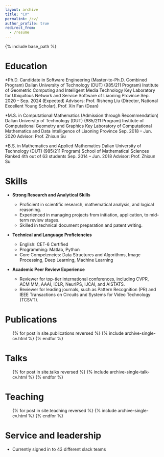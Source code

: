 ```yaml
---
layout: archive
title: "CV"
permalink: /cv/
author_profile: true
redirect_from:
  - /resume
---
```


{% include base_path %}

Education
======
<!-- * Ph.D in Version Control Theory, GitHub University, 2018 (expected)
* M.S. in Jekyll, GitHub University, 2014
* B.S. in GitHub, GitHub University, 2012 -->
*Ph.D. Candidate in Software Engineering (Master-to-Ph.D. Combined Program)
Dalian University of Technology (DUT) (985/211 Program)
Institute of Geometric Computing and Intelligent Media Technology
Key Laboratory for Ubiquitous Network and Service Software of Liaoning Province
Sep. 2020 – Sep. 2024 (Expected)
Advisors: Prof. Risheng Liu (Director, National Excellent Young Scholar), Prof. Xin Fan (Dean)

*M.S. in Computational Mathematics (Admission through Recommendation)
Dalian University of Technology (DUT) (985/211 Program)
Institute of Computational Geometry and Graphics
Key Laboratory of Computational Mathematics and Data Intelligence of Liaoning Province
Sep. 2018 – Jun. 2020
Advisor: Prof. Zhixun Su

*B.S. in Mathematics and Applied Mathematics
Dalian University of Technology (DUT) (985/211 Program)
School of Mathematical Sciences
Ranked 4th out of 63 students
Sep. 2014 – Jun. 2018
Advisor: Prof. Zhixun Su

<!-- Work experience
======
* Spring 2024: Academic Pages Collaborator
  * Github University
  * Duties includes: Updates and improvements to template
  * Supervisor: The Users

* Fall 2015: Research Assistant
  * Github University
  * Duties included: Merging pull requests
  * Supervisor: Professor Hub

* Summer 2015: Research Assistant
  * Github University
  * Duties included: Tagging issues
  * Supervisor: Professor Git -->
  
<!-- Skills
======
* Skill 1
* Skill 2
  * Sub-skill 2.1
  * Sub-skill 2.2
  * Sub-skill 2.3
* Skill 3 -->

Skills  
======  
* **Strong Research and Analytical Skills**  
  - Proficient in scientific research, mathematical analysis, and logical reasoning.  
  - Experienced in managing projects from initiation, application, to mid-term review stages.  
  - Skilled in technical document preparation and patent writing.  

* **Technical and Language Proficiencies**  
  - English: CET-6 Certified  
  - Programming: Matlab, Python  
  - Core Competencies: Data Structures and Algorithms, Image Processing, Deep Learning, Machine Learning  

* **Academic Peer Review Experience**  
  - Reviewer for top-tier international conferences, including CVPR, ACM MM, AAAI, ICLR, NeurIPS, IJCAI, and AISTATS.  
  - Reviewer for leading journals, such as Pattern Recognition (PR) and IEEE Transactions on Circuits and Systems for Video Technology (TCSVT).  


Publications
======
  <ul>{% for post in site.publications reversed %}
    {% include archive-single-cv.html %}
  {% endfor %}</ul>
  
Talks
======
  <ul>{% for post in site.talks reversed %}
    {% include archive-single-talk-cv.html  %}
  {% endfor %}</ul>
  
Teaching
======
  <ul>{% for post in site.teaching reversed %}
    {% include archive-single-cv.html %}
  {% endfor %}</ul>
  
Service and leadership
======
* Currently signed in to 43 different slack teams
